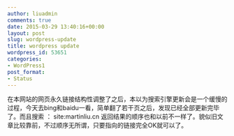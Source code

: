```yaml
---
author: liuadmin
comments: true
date: 2015-03-29 13:40:16+00:00
layout: post
slug: wordpress-update
title: wordpress update
wordpress_id: 53651
categories:
- WordPress1
post_format:
- Status
---
```


在本网站的网页永久链接结构性调整了之后，本以为搜索引擎更新会是一个缓慢的过程，今天去bing和baidu一看，简单翻了若干页之后，发现已经全部更新完毕了。而且搜索 ： site:martinliu.cn 返回结果的顺序也和以前不一样了。貌似旧文章比较靠前，不过顺序无所谓，只要指向的链接完全OK就可以了。
